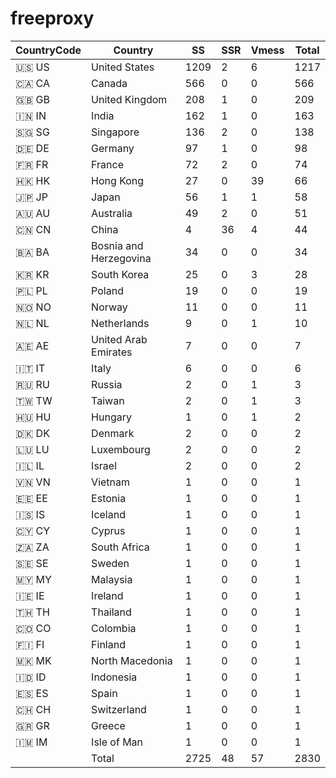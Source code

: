 # freeproxy

|CountryCode|Country|SS|SSR|Vmess|Total|
|  ----  | ----  |  ----  | ----  |  ----  | ----  |
|🇺🇸 US|United States|1209|2|6|1217|
|🇨🇦 CA|Canada|566|0|0|566|
|🇬🇧 GB|United Kingdom|208|1|0|209|
|🇮🇳 IN|India|162|1|0|163|
|🇸🇬 SG|Singapore|136|2|0|138|
|🇩🇪 DE|Germany|97|1|0|98|
|🇫🇷 FR|France|72|2|0|74|
|🇭🇰 HK|Hong Kong|27|0|39|66|
|🇯🇵 JP|Japan|56|1|1|58|
|🇦🇺 AU|Australia|49|2|0|51|
|🇨🇳 CN|China|4|36|4|44|
|🇧🇦 BA|Bosnia and Herzegovina|34|0|0|34|
|🇰🇷 KR|South Korea|25|0|3|28|
|🇵🇱 PL|Poland|19|0|0|19|
|🇳🇴 NO|Norway|11|0|0|11|
|🇳🇱 NL|Netherlands|9|0|1|10|
|🇦🇪 AE|United Arab Emirates|7|0|0|7|
|🇮🇹 IT|Italy|6|0|0|6|
|🇷🇺 RU|Russia|2|0|1|3|
|🇹🇼 TW|Taiwan|2|0|1|3|
|🇭🇺 HU|Hungary|1|0|1|2|
|🇩🇰 DK|Denmark|2|0|0|2|
|🇱🇺 LU|Luxembourg|2|0|0|2|
|🇮🇱 IL|Israel|2|0|0|2|
|🇻🇳 VN|Vietnam|1|0|0|1|
|🇪🇪 EE|Estonia|1|0|0|1|
|🇮🇸 IS|Iceland|1|0|0|1|
|🇨🇾 CY|Cyprus|1|0|0|1|
|🇿🇦 ZA|South Africa|1|0|0|1|
|🇸🇪 SE|Sweden|1|0|0|1|
|🇲🇾 MY|Malaysia|1|0|0|1|
|🇮🇪 IE|Ireland|1|0|0|1|
|🇹🇭 TH|Thailand|1|0|0|1|
|🇨🇴 CO|Colombia|1|0|0|1|
|🇫🇮 FI|Finland|1|0|0|1|
|🇲🇰 MK|North Macedonia|1|0|0|1|
|🇮🇩 ID|Indonesia|1|0|0|1|
|🇪🇸 ES|Spain|1|0|0|1|
|🇨🇭 CH|Switzerland|1|0|0|1|
|🇬🇷 GR|Greece|1|0|0|1|
|🇮🇲 IM|Isle of Man|1|0|0|1|
||Total|2725|48|57|2830|
